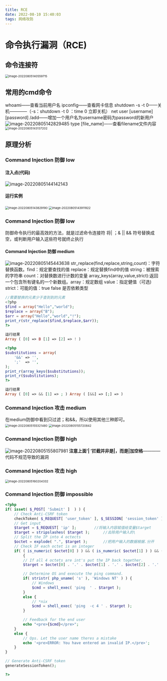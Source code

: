 ```yaml
---
title: RCE
date: 2022-08-10 15:40:03
tags: 网络攻防
---
```


# 命令执行漏洞（RCE)

## 命令连接符

<img src="C:\Users\dell\AppData\Roaming\Typora\typora-user-images\image-20220805140559715.png" alt="image-20220805140559715" style="zoom: 67%;" />

## 常用的cmd命令

whoami——查看当前用户名
ipconfig——查看网卡信息
shutdown -s -t 0——关机————（-s：shutdown    -t 0 ：time 0	立即关机）
net user [username] [password] /add——增加一个用户名为username密码为password的新用户![image-20220805142829485](C:\Users\dell\AppData\Roaming\Typora\typora-user-images\image-20220805142829485.png)
type [file_name]——查看filename文件内容
<img src="C:\Users\dell\AppData\Roaming\Typora\typora-user-images\image-20220805143137202.png" alt="image-20220805143137202" style="zoom:67%;" />
## 原理分析
### Command Injection 防御 low

#### 注入点(代码)

![image-20220805144142143](C:\Users\dell\AppData\Roaming\Typora\typora-user-images\image-20220805144142143.png)

#### 运行实例

<img src="C:\Users\dell\AppData\Roaming\Typora\typora-user-images\image-20220805143829190.png" alt="image-20220805143829190" style="zoom:67%;" />

<img src="C:\Users\dell\AppData\Roaming\Typora\typora-user-images\image-20220805143911922.png" alt="image-20220805143911922" style="zoom:67%;" />

### Command Injection 防御 low

防御命令执行的最高效的方法，就是过滤命令连接符
将| ；& || && 符号替换成空，或判断用户输入这些符号就终止执行

#### Command Injection 防御 medium 
![image-20220805145443638](C:\Users\dell\AppData\Roaming\Typora\typora-user-images\image-20220805145443638.png)
str_replace(find,replace,string,count)：字符替换函数。find：规定要查找的值	replace：规定替换find中的值	string：被搜索的字符串  count：对替换数进行计数的变量
array_keys(array,value,strict):返回一个包含所有键名的一个新数组。array：规定数组	value：指定健值（可选)	strict：可能的值：true  false  是否依赖类型

~~~php
//需要替换的元素少于查到到的元素
<?php
$find = array("Hello","world");
$replace = array("B");
$arr = array("Hello","world","!");
print_r(str_replace($find,$replace,$arr));
?>
    
运行结果
Array ( [0] => B [1] => [2] => ! )
~~~

~~~php
<?php
$substitutions = array( 
    '&&' => '', 
    ';'  => '', 
); 
print_r(array_keys($substitutions));
print_r($substitutions);
?>

运行结果
Array ( [0] => && [1] => ; ) Array ( [&&] => [;] => )
~~~

### Command Injection 攻击 medium 

在medium防御中看到只过滤；和&&，所以使用其他三种即可。
<img src="C:\Users\dell\AppData\Roaming\Typora\typora-user-images\image-20220805155321480.png" alt="image-20220805155321480" style="zoom:67%;" />
<img src="C:\Users\dell\AppData\Roaming\Typora\typora-user-images\image-20220805155720842.png" alt="image-20220805155720842" style="zoom:67%;" />

### Command Injection 防御 high

![image-20220805155807981](C:\Users\dell\AppData\Roaming\Typora\typora-user-images\image-20220805155807981.png)
**注意上面‘| ’拦截并非是|，而是|加空格**————代码不规范导致的漏洞

### Command Injection 攻击 high

<img src="C:\Users\dell\AppData\Roaming\Typora\typora-user-images\image-20220805160204332.png" alt="image-20220805160204332" style="zoom:67%;" />

### Command Injection 防御 impossible

~~~php
<?php 
if( isset( $_POST[ 'Submit' ]  ) ) { 
    // Check Anti-CSRF token 
    checkToken( $_REQUEST[ 'user_token' ], $_SESSION[ 'session_token' ], 'index.php' ); 
    // Get input 
    $target = $_REQUEST[ 'ip' ];        //将输入内容赋值给变量$target
    $target = stripslashes( $target );      //去除用户输入的\
    // Split the IP into 4 octects 
    $octet = explode( ".", $target );       //把用户输入的数据根据.分开
    // Check IF each octet is an integer 
    if( ( is_numeric( $octet[0] ) ) && ( is_numeric( $octet[1] ) ) && ( is_numeric( $octet[2] ) ) && ( is_numeric( $octet[3] ) ) && ( sizeof( $octet ) == 4 ) ) //分别判断分成的四个部分是不是数字，并判断是不是四个数字
    	{ 
        // If all 4 octets are int's put the IP back together. 
        $target = $octet[0] . '.' . $octet[1] . '.' . $octet[2] . '.' . $octet[3]; //后端格式验证，用.拼接起来

        // Determine OS and execute the ping command. 
        if( stristr( php_uname( 's' ), 'Windows NT' ) ) { 
            // Windows 
            $cmd = shell_exec( 'ping  ' . $target ); 
        }                                                                   
        else { 
            // *nix 
            $cmd = shell_exec( 'ping  -c 4 ' . $target ); 
        } 

        // Feedback for the end user 
        echo "<pre>{$cmd}</pre>"; 
    } 
    else { 
        // Ops. Let the user name theres a mistake 
        echo '<pre>ERROR: You have entered an invalid IP.</pre>'; 
    } 
} 

// Generate Anti-CSRF token 
generateSessionToken(); 

?>
~~~
